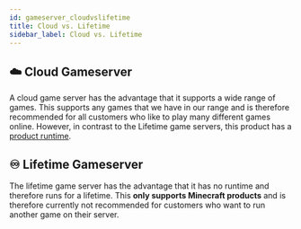 ```yaml
---
id: gameserver_cloudvslifetime
title: Cloud vs. Lifetime
sidebar_label: Cloud vs. Lifetime
---
```

## ☁️ Cloud Gameserver
A cloud game server has the advantage that it supports a wide range of games. This supports any games that we have in our range and is therefore recommended for all customers who like to play many different games online. However, in contrast to the Lifetime game servers, this product has a [product runtime](https://docs.zap-hosting.com/docs/en/firststeps_rent_contractorprepaid).

## ♾️ Lifetime Gameserver
The lifetime game server has the advantage that it has no runtime and therefore runs for a lifetime. This **only supports Minecraft products** and is therefore currently not recommended for customers who want to run another game on their server.

